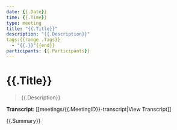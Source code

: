 ```yaml
---
date: {{.Date}}
time: {{.Time}}
type: meeting
title: "{{.Title}}"
description: "{{.Description}}"
tags:{{range .Tags}}
  - "{{.}}"{{end}}
participants: {{.Participants}}
---
```


# {{.Title}}

> {{.Description}}

**Transcript**: [[meetings/{{.MeetingID}}-transcript|View Transcript]]

{{.Summary}}
